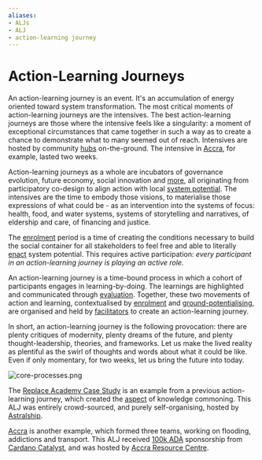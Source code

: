 ```yaml
---
aliases: 
- ALJs
- ALJ
- action-learning journey
---
```


# Action-Learning Journeys
An action-learning journey is an event. It's an accumulation of energy oriented toward system transformation. The most critical moments of action-learning journeys are the intensives. The best action-learning journeys are those where the intensive feels like a singularity: a moment of exceptional circumstances that came together in such a way as to create a chance to demonstrate what to many seemed out of reach. Intensives are hosted by community [hubs](/collaborators/communities%20of%20place/hubs.md) on-the-ground. The intensive in [Accra](/events/accra.mdx), for example, lasted two weeks. 

Action-learning journeys as a whole are incubators of governance evolution, future economy, social innovation and [more](/glossary/Practice.md), all originating from participatory co-design to align action with local [system potential](/glossary/place-sourced%20potential.md). The intensives are the time to embody those visions, to materialise those expressions of what could be - as an intervention into the systems of focus: health, food, and water systems, systems of storytelling and narratives, of eldership and care, of financing and justice. 

The [enrolment](/processes/enrolment/index.mdx) period is a time of creating the conditions necessary to build the social container for all stakeholders to feel free and able to literally [enact](/processes/enactment/index.md) system potential. This requires active participation: *every participant in an action-learning journey is playing an active role.* 

An action-learning journey is a time-bound process in which a cohort of participants engages in learning-by-doing. The learnings are highlighted and communicated through [evaluation](/processes/evaluation/index.md). Together, these two movements of action and learning, contextualised by [enrolment](/processes/enrolment/index.mdx) and [ground-potentialising](/processes/ground-potentialising/ground-potentialising.mdx), are organised and held by [facilitators](/collaborators/Facilitators/index.mdx) to create an action-learning journey. 

In short, an action-learning journey is the following provocation: there are plenty critiques of modernity, plenty dreams of the future, and plenty thought-leadership, theories, and frameworks. Let us make the lived reality as plentiful as the swirl of thoughts and words about what it could be like. Even if only momentary, for two weeks, let us bring the future into today.

![core-processes.png](/process-facilitation.png)

The [Replace Academy Case Study](/context%20&%20narrative/Replace%20Academy%20Case%20Study.md) is an example from a previous action-learning journey, which created the [aspect](aspects) of knowledge commoning. This ALJ was entirely crowd-sourced, and purely self-organising, hosted by [Astralship](https://astralship.org/).

[Accra](/events/accra.mdx) is another example, which formed three teams, working on flooding, addictions and transport. This ALJ received [100k ADA](https://www.coinbase.com/en-de/price/cardano) sponsorship from [Cardano Catalyst](https://projectcatalyst.io/), and was hosted by [Accra Resource Centre](https://www.arcaccra.com/).

